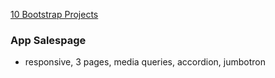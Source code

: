 [10 Bootstrap Projects](https://www.udemy.com/learn-bootstrap-development-by-building-10-projects/#/)

### App Salespage
- responsive, 3 pages, media queries, accordion, jumbotron
